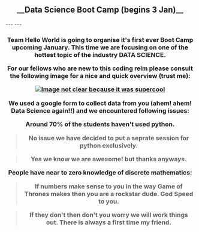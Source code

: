 <center> <h2> __Data Science Boot Camp (begins 3 Jan)__ </center>
---
---

<center>
<h3>Team Hello World is going to organise it's first ever Boot Camp upcoming January. This time we are focusing on one of the hottest topic of the industry <b>DATA SCIENCE</b>. 

For our fellows who are new to this coding relm please consult the following image for a nice and quick overview (trust me):

[![Image not clear because it was supercool](http://img.youtube.com/vi/X3paOmcrTjQ/0.jpg)](http://www.youtube.com/watch?v=X3paOmcrTjQ "Data Science Video")


We used a google form to collect data from you (ahem! ahem! Data Science again!!) and we encountered following issues:
<b>

Around 70% of the students haven't used python.
>No issue we have decided to put a seprate session for python exclusively. 

>Yes we know we are awesome! but thanks anyways.

People have near to zero knowledge of discrete mathematics:
>If numbers make sense to you in the way Game of Thrones makes then you are a rockstar dude. God Speed to you.

>If they don't then don't you worry we will work things out. There is always a first time my friend.

</b>





